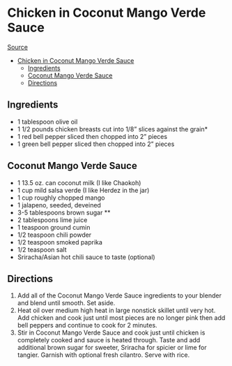 # Chicken in Coconut Mango Verde Sauce

[Source](https://carlsbadcravings.com/chicken-in-coconut-mango-verde-sauce-recipe/)

- [Chicken in Coconut Mango Verde Sauce](#chicken-in-coconut-mango-verde-sauce)
  - [Ingredients](#ingredients)
  - [Coconut Mango Verde Sauce](#coconut-mango-verde-sauce)
  - [Directions](#directions)

## Ingredients

- 1 tablespoon olive oil
- 1 1/2 pounds chicken breasts cut into 1/8” slices against the grain*
- 1 red bell pepper sliced then chopped into 2” pieces
- 1 green bell pepper sliced then chopped into 2” pieces

## Coconut Mango Verde Sauce

- 1 13.5 oz. can coconut milk (I like Chaokoh)
- 1 cup mild salsa verde (I like Herdez in the jar)
- 1 cup roughly chopped mango
- 1 jalapeno, seeded, deveined
- 3-5 tablespoons brown sugar **
- 2 tablespoons lime juice
- 1 teaspoon ground cumin
- 1/2 teaspoon chili powder
- 1/2 teaspoon smoked paprika
- 1/2 teaspoon salt
- Sriracha/Asian hot chili sauce to taste (optional)

## Directions

1. Add all of the Coconut Mango Verde Sauce ingredients to your blender and blend until smooth. Set aside.
1. Heat oil over medium high heat in large nonstick skillet until very hot. Add chicken and cook just until most pieces are no longer pink then add bell peppers and continue to cook for 2 minutes.
1. Stir in Coconut Mango Verde Sauce and cook just until chicken is completely cooked and sauce is heated through. Taste and add additional brown sugar for sweeter, Sriracha for spicier or lime for tangier. Garnish with optional fresh cilantro. Serve with rice.
